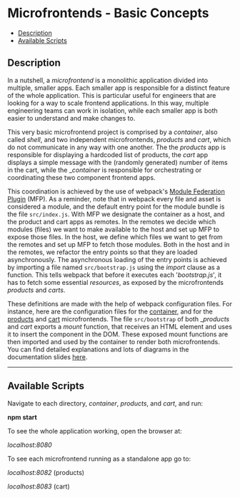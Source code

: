 # Microfrontends - Basic Concepts

- [Description](#description)
- [Available Scripts](#available-scripts)

## Description

In a nutshell, a _microfrontend_ is a monolithic application divided into multiple, smaller apps. Each smaller app is responsible for a distinct feature of the whole application. This is particular useful for engineers that are looking for a way to scale frontend applications. In this way, multiple engineering teams can work in isolation, while each smaller app is both easier to understand and make changes to.

This very basic microfrontend project is comprised by a _container_, also called _shell_, and two independent microfrontends, _products_ and _cart_, which do not communicate in any way with one another. The the _products_ app is responsible for
displaying a hardcoded list of products, the _cart_ app displays a simple message with the (randomly generated) number of items in the cart, while the \__container_
is responsible for orchestrating or coordinating these two component frontend apps.

This coordination is achieved by the use of webpack's [Module Federation Plugin](https://webpack.js.org/plugins/module-federation-plugin/) (MFP). As a reminder, note that in webpack every file and asset is considered a module, and the default entry point for the module bundle is the file `src/index.js`. With MFP we designate the container as a host, and the product and cart apps as remotes. In the remotes we decide which modules (files) we want to make available to the host and set up MFP to expose those files. In the host, we define which files we want to get from the remotes and set up MFP to fetch those modules. Both in the host and in the remotes, we refactor the entry points so that they are loaded asynchronously. The asynchronous loading of the entry points is achieved by importing a file named `src/bootstrap.js` using the _import_ clause as a function. This tells webpack that before
it executes each '_bootstrap.js_', it has to fetch some essential _resources_, as
exposed by the microfrontends _products_ and _carts_.

These definitions are made with the help of webpack configuration files. For instance, here are the configuration files for the [container](container/webpack.config.js),
and for the [products](products/webpack.config.js) and [cart](cart/webpack.config.js) microfrontends. The file `src/bootstrap` of both
\__products_ and _cart_ exports a _mount_ function, that receives an HTML element and
uses it to insert the component in the DOM. These exposed mount functions are then imported and used by the container to render both microfrontends.
You can find detailed explanations and lots of diagrams in the documentation slides [here](slides/microfrontends-intro.pdf).

---

## Available Scripts

Navigate to each directory, _container_, _products_, and _cart_, and run:

**npm start**

To see the whole application working, open the browser at:

_localhost:8080_

To see each microfrontend running as a standalone app go to:

_localhost:8082_ (products)

_localhost:8083_ (cart)
